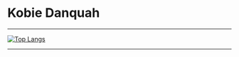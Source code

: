 # Kobie Danquah

---
[![Top Langs](https://github-readme-stats.vercel.app/api/top-langs/?username=gitkobie&layout=compact&theme=transparent)](https://github.com/anuraghazra/github-readme-stats)

---
